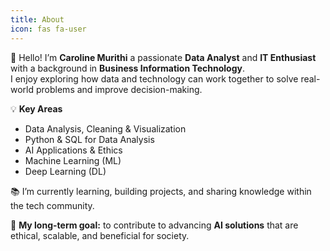 ```yaml
---
title: About
icon: fas fa-user
---
```


👋 Hello! I’m **Caroline Murithi** a passionate **Data Analyst** and **IT Enthusiast** with a background in **Business Information Technology**.  
I enjoy exploring how data and technology can work together to solve real-world problems and improve decision-making.

💡 **Key Areas**
 - Data Analysis, Cleaning & Visualization  
 - Python & SQL for Data Analysis  
 - AI Applications & Ethics  
 - Machine Learning (ML)  
 - Deep Learning (DL)  

📚 I’m currently learning, building projects, and sharing knowledge within the tech community.  

🎯 **My long-term goal:** to contribute to advancing **AI solutions** that are ethical, scalable, and beneficial for society.
